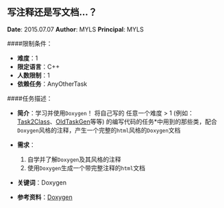 写注释还是写文档…？
---

**Date**: 2015.07.07
**Author**: MYLS
**Principal**: MYLS

####限制条件：

 - **难度**：1
 - **限定语言**：C++
 - **人数限制**：1
 - **依赖任务**：AnyOtherTask

####任务描述：

 - **简介**：学习并使用`Doxygen`！
 将自己写的 任意一个难度 > 1 (例如：[Task2Class](Task2Class.md)、[OldTaskGen](OldTaskGen.md)等等) 的编写代码的任务*中用到的那些类，配合`Doxygen`风格的注释，产生一个完整的`html`风格的`Doxygen`文档
 - **需求**：
    1. 自学并了解`Doxygen`及其风格的注释
    2. 使用`Doxygen`生成一个带完整注释的`html`文档

 - **关键词**：Doxygen
 - **参考资料**：[Doxygen](http://www.doxygen.nl/)
